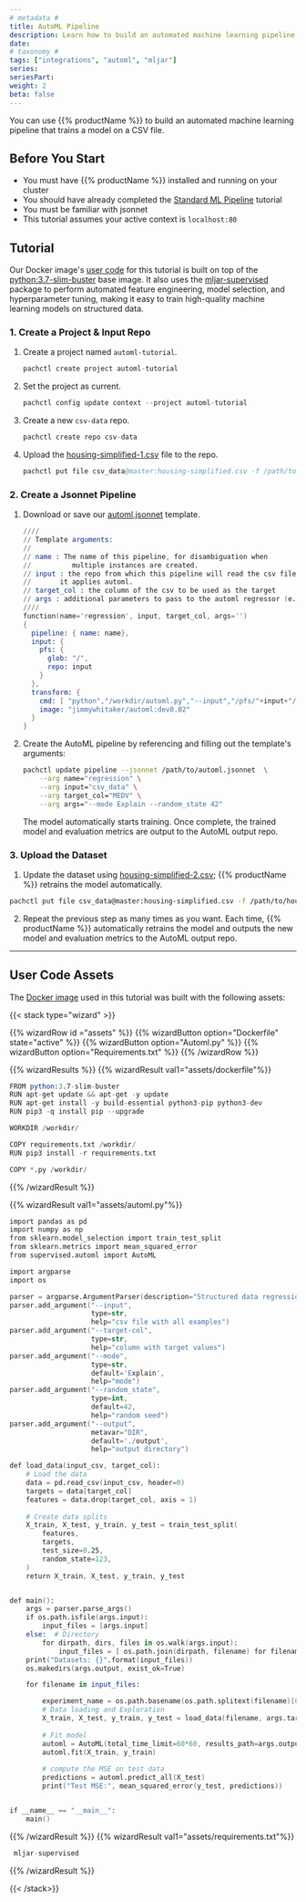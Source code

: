 ```yaml
---
# metadata # 
title: AutoML Pipeline
description: Learn how to build an automated machine learning pipeline.
date: 
# taxonomy #
tags: ["integrations", "automl", "mljar"]
series:
seriesPart:
weight: 2
beta: false 
---
```


You can use {{% productName %}} to build an automated machine learning pipeline that trains a model on a CSV file.  


## Before You Start
- You must have {{% productName %}} installed and running on your cluster
- You should have already completed the [Standard ML Pipeline](/{{%release%}}/build-dags/tutorials/basic-ml) tutorial
- You must be familiar with jsonnet
- This tutorial assumes your active context is `localhost:80`

## Tutorial
Our Docker image's [user code](/{{%release%}}/learn/glossary/user-code) for this tutorial is built on top of the [python:3.7-slim-buster](https://hub.docker.com/_/python) base image. It also uses the [mljar-supervised](https://github.com/mljar/mljar-supervised) package to perform automated feature engineering, model selection, and hyperparameter tuning, making it easy to train high-quality machine learning models on structured data.

### 1. Create a Project & Input Repo

1. Create a project named `automl-tutorial`. 
   ```s
   pachctl create project automl-tutorial
   ```
2. Set the project as current. 
   ```s
   pachctl config update context --project automl-tutorial
   ```
3. Create a new `csv-data` repo.
   ```s
   pachctl create repo csv-data
   ```
4. Upload the [housing-simplified-1.csv](../basic-ml/data/housing-simplified-1.csv) file to the repo.
   ```s
   pachctl put file csv_data@master:housing-simplified.csv -f /path/to/housing-simplified-1.csv
   ```

### 2. Create a Jsonnet Pipeline

1. Download or save our [automl.jsonnet](./automl.jsonnet) template. 
   ```s
   ////
   // Template arguments:
   //
   // name : The name of this pipeline, for disambiguation when 
   //          multiple instances are created.
   // input : the repo from which this pipeline will read the csv file to which
   //       it applies automl.
   // target_col : the column of the csv to be used as the target
   // args : additional parameters to pass to the automl regressor (e.g. "--random_state 42")
   ////
   function(name='regression', input, target_col, args='')
   {
     pipeline: { name: name},
     input: {
       pfs: {
         glob: "/",
         repo: input
       }
     },
     transform: {
       cmd: [ "python","/workdir/automl.py","--input","/pfs/"+input+"/", "--target-col", target_col, "--output","/pfs/out/"]+ std.split(args, ' '),
       image: "jimmywhitaker/automl:dev0.02"
     }
   }
   ```
2. Create the AutoML pipeline by referencing and filling out the template's arguments:

   ```bash
   pachctl update pipeline --jsonnet /path/to/automl.jsonnet  \
       --arg name="regression" \
       --arg input="csv_data" \
       --arg target_col="MEDV" \
       --arg args="--mode Explain --random_state 42"
   ```
   
   The model automatically starts training. Once complete, the trained model and evaluation metrics are output to the AutoML output repo.

### 3. Upload the Dataset

1. Update the dataset using [housing-simplified-2.csv](../basic-ml/data/housing-simplified-2.csv); {{% productName %}} retrains the model automatically.

```bash
pachctl put file csv_data@master:housing-simplified.csv -f /path/to/housing-simplified-2.csv
```
2. Repeat the previous step as many times as you want. Each time, {{% productName %}} automatically retrains the model and outputs the new model and evaluation metrics to the AutoML output repo. 


---

## User Code Assets 

The [Docker image](/{{%release%}}/build-dags/tutorials/user-code) used in this tutorial was built with the following assets:

{{< stack type="wizard" >}}

{{% wizardRow id ="assets" %}}
{{% wizardButton option="Dockerfile" state="active" %}}
{{% wizardButton option="Automl.py" %}}
{{% wizardButton option="Requirements.txt" %}}
{{% /wizardRow %}}

{{% wizardResults  %}}
{{% wizardResult val1="assets/dockerfile"%}}
```s
FROM python:3.7-slim-buster
RUN apt-get update && apt-get -y update
RUN apt-get install -y build-essential python3-pip python3-dev
RUN pip3 -q install pip --upgrade

WORKDIR /workdir/

COPY requirements.txt /workdir/
RUN pip3 install -r requirements.txt

COPY *.py /workdir/
```
{{% /wizardResult %}}

{{% wizardResult val1="assets/automl.py"%}}
```s
import pandas as pd
import numpy as np
from sklearn.model_selection import train_test_split
from sklearn.metrics import mean_squared_error
from supervised.automl import AutoML

import argparse
import os

parser = argparse.ArgumentParser(description="Structured data regression")
parser.add_argument("--input",
                    type=str,
                    help="csv file with all examples")
parser.add_argument("--target-col",
                    type=str,
                    help="column with target values")
parser.add_argument("--mode",
                    type=str,
                    default='Explain',
                    help="mode")
parser.add_argument("--random_state",
                    type=int,
                    default=42,
                    help="random seed")
parser.add_argument("--output",
                    metavar="DIR",
                    default='./output',
                    help="output directory")

def load_data(input_csv, target_col):
    # Load the data
    data = pd.read_csv(input_csv, header=0)
    targets = data[target_col]
    features = data.drop(target_col, axis = 1)
    
    # Create data splits
    X_train, X_test, y_train, y_test = train_test_split(
        features,
        targets,
        test_size=0.25,
        random_state=123,
    )
    return X_train, X_test, y_train, y_test


def main():
    args = parser.parse_args()
    if os.path.isfile(args.input):
        input_files = [args.input]
    else:  # Directory
        for dirpath, dirs, files in os.walk(args.input):  
            input_files = [ os.path.join(dirpath, filename) for filename in files if filename.endswith('.csv') ]
    print("Datasets: {}".format(input_files))
    os.makedirs(args.output, exist_ok=True)

    for filename in input_files:

        experiment_name = os.path.basename(os.path.splitext(filename)[0])
        # Data loading and Exploration
        X_train, X_test, y_train, y_test = load_data(filename, args.target_col)
       
        # Fit model
        automl = AutoML(total_time_limit=60*60, results_path=args.output) # 1 hour
        automl.fit(X_train, y_train)
        
        # compute the MSE on test data
        predictions = automl.predict_all(X_test)
        print("Test MSE:", mean_squared_error(y_test, predictions))


if __name__ == "__main__":
    main()
```
{{% /wizardResult %}}
{{% wizardResult val1="assets/requirements.txt"%}}
```s
 mljar-supervised
```
{{% /wizardResult %}}

{{< /stack>}}